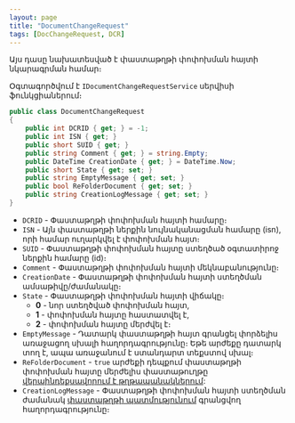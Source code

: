 ```yaml
---
layout: page
title: "DocumentChangeRequest" 
tags: [DocChangeRequest, DCR]
---
```


Այս դասը նախատեսված է փաստաթղթի փոփոխման հայտի նկարագրման համար։

Օգտագործվում է `IDocumentChangeRequestService` սերվիսի ֆունկցիաներում։

```c#
public class DocumentChangeRequest
{
    public int DCRID { get; } = -1;
    public int ISN { get; }
    public short SUID { get; }
    public string Comment { get; } = string.Empty;
    public DateTime CreationDate { get; } = DateTime.Now;
    public short State { get; set; }
    public string EmptyMessage { get; set; }
    public bool ReFolderDocument { get; set; }
    public string CreationLogMessage { get; set; }
}
```

* `DCRID` - Փաստաթղթի փոփոխման հայտի համարը։
* `ISN` - Այն փաստաթղթի ներքին նույնականացման համարը (isn), որի համար ուղարկվել է փոփոխման հայտ։
* `SUID` - Փաստաթղթի փոփոխման հայտը ստեղծած օգտատիրոջ ներքին համարը (id)։
* `Comment` - Փաստաթղթի փոփոխման հայտի մեկնաբանությունը։
* `CreationDate` - Փաստաթղթի փոփոխման հայտի ստեղծման ամսաթիվը/ժամանակը։
* `State` - Փաստաթղթի փոփոխման հայտի վիճակը։
    * **0** - նոր ստեղծված փոփոխման հայտ,
    * **1** - փոփոխման հայտը հաստատվել է,
    * **2** - փոփոխման հայտը մերժվել է։
* `EmptyMessage` - Դատարկ փաստաթղթի հայտ գրանցել փորձելիս առաջացող սխալի հաղորդագրությունը։ Եթե արժեքը դատարկ տող է, ապա առաջանում է ստանդարտ տեքստով սխալ։
* `ReFolderDocument` - `true` արժեքի դեպքում փաստաթղթի փոփոխման հայտը մերժելիս փաստաթուղթը [վերաինդեքսավորում է թղթապանակներում](../services/IDocumentService.md#refolder):
* `CreationLogMessage` - Փաստաթղթի փոփոխման հայտի ստեղծման ժամանակ [փաստաթղթի պատմությունում](https://armsoft.github.io/as4x-docs/HTM/ProgrGuide/Database/DocLog.html) գրանցվող հաղորդագրությունը։
